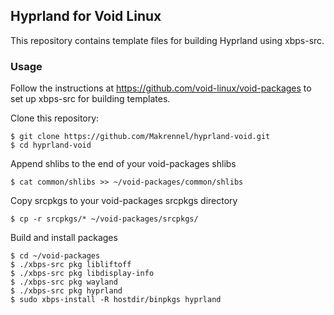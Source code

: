 ## Hyprland for Void Linux

This repository contains template files for building Hyprland using xbps-src.

### Usage

Follow the instructions at <https://github.com/void-linux/void-packages> to set up xbps-src for building templates.

Clone this repository:

```
$ git clone https://github.com/Makrennel/hyprland-void.git
$ cd hyprland-void
```

Append shlibs to the end of your void-packages shlibs

```
$ cat common/shlibs >> ~/void-packages/common/shlibs
```

Copy srcpkgs to your void-packages srcpkgs directory

```
$ cp -r srcpkgs/* ~/void-packages/srcpkgs/
```

Build and install packages
```
$ cd ~/void-packages
$ ./xbps-src pkg libliftoff
$ ./xbps-src pkg libdisplay-info
$ ./xbps-src pkg wayland
$ ./xbps-src pkg hyprland
$ sudo xbps-install -R hostdir/binpkgs hyprland
```
